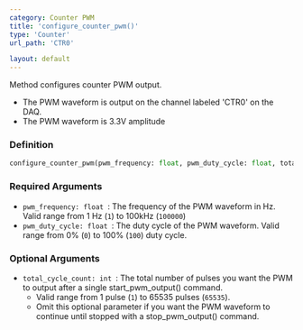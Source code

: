 ```yaml
---
category: Counter PWM
title: 'configure_counter_pwm()'
type: 'Counter'
url_path: 'CTR0'

layout: default
---
```


Method configures counter PWM output.
* The PWM waveform is output on the channel labeled 'CTR0' on the DAQ.
* The PWM waveform is 3.3V amplitude

### Definition 

```python
configure_counter_pwm(pwm_frequency: float, pwm_duty_cycle: float, total_cycle_count = 0)
```

### Required Arguments

* `pwm_frequency: float `: The frequency of the PWM waveform in Hz. Valid range from 1 Hz (`1`) to 100kHz (`100000`)
* `pwm_duty_cycle: float `: The duty cycle of the PWM waveform. Valid range from 0% (`0`) to 100% (`100`) duty cycle.

### Optional Arguments

* `total_cycle_count: int `: The total number of pulses you want the PWM to output after a single start_pwm_output() command.
    * Valid range from 1 pulse (`1`) to 65535 pulses (`65535`).
    * Omit this optional parameter if you want the PWM waveform to continue until stopped with a stop_pwm_output() command.